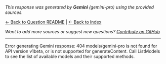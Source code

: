 <!-- 
Generated by: gemini
Model: gemini-pro
Prompt type: sources
Generated at: 2025-06-07T16:33:40.742326
-->

*This response was generated by **Gemini** (gemini-pro) using the provided sources.*

[← Back to Question README](README.md) | [← Back to Index](../README.md)

*Want to add more sources or suggest new questions? [Contribute on GitHub](https://github.com/justinwest/SuggestedSources)*

---

Error generating Gemini response: 404 models/gemini-pro is not found for API version v1beta, or is not supported for generateContent. Call ListModels to see the list of available models and their supported methods.